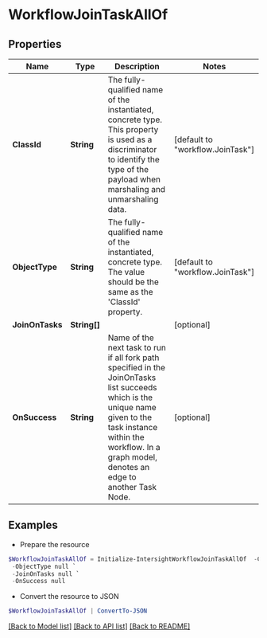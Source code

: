 # WorkflowJoinTaskAllOf
## Properties

Name | Type | Description | Notes
------------ | ------------- | ------------- | -------------
**ClassId** | **String** | The fully-qualified name of the instantiated, concrete type. This property is used as a discriminator to identify the type of the payload when marshaling and unmarshaling data. | [default to "workflow.JoinTask"]
**ObjectType** | **String** | The fully-qualified name of the instantiated, concrete type. The value should be the same as the &#39;ClassId&#39; property. | [default to "workflow.JoinTask"]
**JoinOnTasks** | **String[]** |  | [optional] 
**OnSuccess** | **String** | Name of the next task to run if all fork path specified in the JoinOnTasks list succeeds which is the unique name given to the task instance within the workflow. In a graph model, denotes an edge to another Task Node. | [optional] 

## Examples

- Prepare the resource
```powershell
$WorkflowJoinTaskAllOf = Initialize-IntersightWorkflowJoinTaskAllOf  -ClassId null `
 -ObjectType null `
 -JoinOnTasks null `
 -OnSuccess null
```

- Convert the resource to JSON
```powershell
$WorkflowJoinTaskAllOf | ConvertTo-JSON
```

[[Back to Model list]](../README.md#documentation-for-models) [[Back to API list]](../README.md#documentation-for-api-endpoints) [[Back to README]](../README.md)

